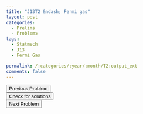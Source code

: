 ```yaml
---
title: "J13T2 &ndash; Fermi gas"
layout: post
categories:
  - Prelims
  - Problems
tags:
  - Statmech
  - J13
  - Fermi Gas

permalink: /:categories/:year/:month/T2:output_ext
comments: false
---
```

<object data="2013J2T.pdf" type="application/pdf" width="100%" height="500"></object>

<div class='navbar'>
	<div float='left'><button onclick="window.location='T1.html'" >Previous Problem</button></div>
	<div float='center'><button onclick="window.location='https://princetonprelim.com/prelim/29/'">Check for solutions</button></div>
	<div float='right'><button onclick="window.location='T3.html'" > Next Problem</button></div>
</div>
